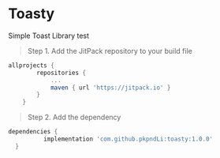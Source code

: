 # Toasty
Simple Toast Library test

> Step 1. Add the JitPack repository to your build file

```gradle
allprojects {
		repositories {
			...
			maven { url 'https://jitpack.io' }
		}
	}
  ```
  > Step 2. Add the dependency
  ```gradle
  dependencies {
	        implementation 'com.github.pkpndLi:toasty:1.0.0'
	}
  ```
